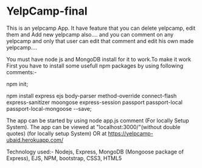 # YelpCamp-final
This is an yelpcamp App. It have feature that you can delete yelpcamp, edit them and Add new yelpcamp also....
and you can comment on any yelpcamp and only that user can edit that comment and edit his own made yelpcamp....
 
You must have node js and MongoDB install for it to work.To make it work First you have to install some usefull npm packages by using following comments:- 
 
npm init; 
 
npm install express ejs body-parser method-override connect-flash express-sanitizer moongose express-session passport passport-local passport-local-mongoose --save; 
  
The app can be started by using node app.js comment (For locally Setup System). 
The app can be viewed at "localhost:3000/"(without double quotes) (for locally setup System) OR at https://yelpcamp-ubaid.herokuapp.com/ 

Technology used:-
Nodejs, 
Express, 
MongoDB (Mongoose package of Express), 
EJS, 
NPM, 
bootstrap, 
CSS3, 
HTML5 

